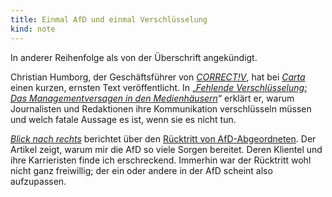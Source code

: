 ```yaml
---
title: Einmal AfD und einmal Verschlüsselung
kind: note
---
```


In anderer Reihenfolge als von der Überschrift angekündigt.

Christian Humborg, der Geschäftsführer von [<cite>CORRECT!V</cite>][c1], hat bei
[<cite>Carta</cite>][c2] einen kurzen, ernsten Text veröffentlicht. In
„[<cite>Fehlende Verschlüsselung: Das Managementversagen in den
Medienhäusern</cite>][versagen]“ erklärt er, warum Journalisten und Redaktionen
ihre Kommunikation verschlüsseln müssen und welch fatale Aussage es ist, wenn
sie es nicht tun.

[c1]: https://correctiv.org/
[c2]: http://www.carta.info/
[versagen]: http://www.carta.info/81196/fehlende-verschluesselung-medien/

[<cite>Blick nach rechts</cite>][bnr] berichtet über den [Rücktritt von
AfD-Abgeordneten][tritt]. Der Artikel zeigt, warum mir die AfD so viele Sorgen
bereitet. Deren Klientel und ihre Karrieristen finde ich erschreckend. Immerhin
war der Rücktritt wohl nicht ganz freiwillig; der ein oder andere in der AfD
scheint also aufzupassen.

[bnr]: http://www.bnr.de/
[tritt]: http://www.bnr.de/artikel/hintergrund/afd-abgeordnete-treten-r-ckzug-an
